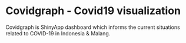 # Covidgraph - Covid19 visualization
Covidgraph is ShinyApp dashboard which informs the current situations related to COVID-19 in Indonesia &amp; Malang.
